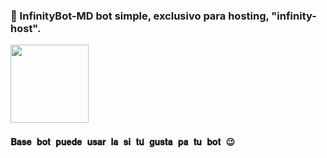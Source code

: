### 🚩 InfinityBot-MD bot simple, exclusivo para hosting, "infinity-host".

<a href="https://chat.whatsapp.com/GQ82mPnSYnm0XL2hLPk7FV"><img src="https://qu.ax/TPhh.jpg" height="125px"></a>

### `𝐁𝐚𝐬𝐞 𝐛𝐨𝐭 𝐩𝐮𝐞𝐝𝐞 𝐮𝐬𝐚𝐫 𝐥𝐚 𝐬𝐢 𝐭𝐮́ 𝐠𝐮𝐬𝐭𝐚 𝐩𝐚 𝐭𝐮 𝐛𝐨𝐭 😉`
